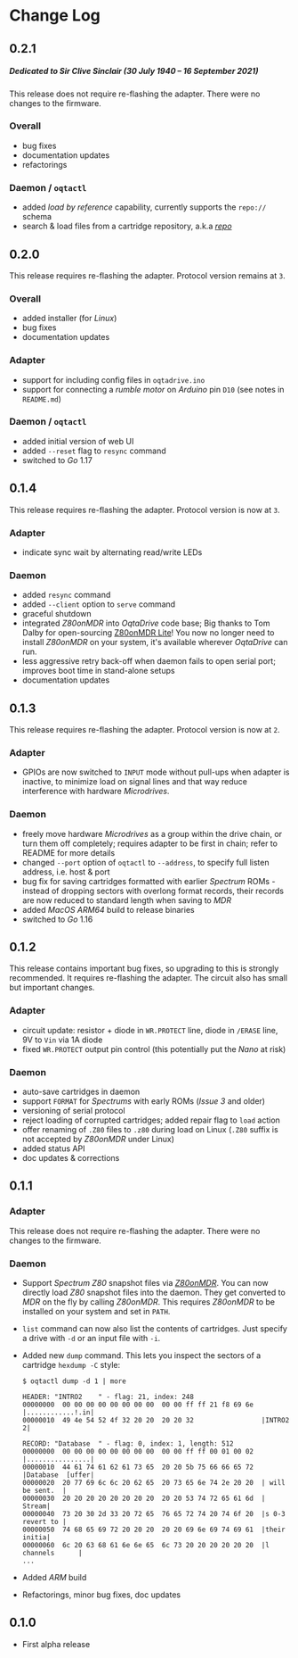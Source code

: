 # Change Log

## 0.2.1

##### *Dedicated to Sir Clive Sinclair (30 July 1940 &ndash; 16 September 2021)*

This release does not require re-flashing the adapter. There were no changes to the firmware.

### Overall
- bug fixes
- documentation updates
- refactorings

### Daemon / `oqtactl`
- added *load by reference* capability, currently supports the `repo://` schema
- search & load files from a cartridge repository, a.k.a [*repo* ](doc/repo.md)

## 0.2.0
This release requires re-flashing the adapter. Protocol version remains at `3`.

### Overall
- added installer (for *Linux*)
- bug fixes
- documentation updates

### Adapter
- support for including config files in `oqtadrive.ino`
- support for connecting a *rumble motor* on *Arduino* pin `D10` (see notes in `README.md`)

### Daemon / `oqtactl`
- added initial version of web UI
- added `--reset` flag to `resync` command
- switched to *Go* 1.17

## 0.1.4
This release requires re-flashing the adapter. Protocol version is now at `3`.

### Adapter
- indicate sync wait by alternating read/write LEDs

### Daemon
- added `resync` command
- added `--client` option to `serve` command
- graceful shutdown
- integrated *Z80onMDR* into *OqtaDrive* code base; Big thanks to Tom Dalby for open-sourcing [Z80onMDR Lite](https://github.com/TomDDG/Z80onMDR_lite)! You now no longer need to install *Z80onMDR* on your system, it's available wherever *OqtaDrive* can run.
- less aggressive retry back-off when daemon fails to open serial port; improves boot time in stand-alone setups
- documentation updates

## 0.1.3
This release requires re-flashing the adapter. Protocol version is now at `2`.

### Adapter
- GPIOs are now switched to `INPUT` mode without pull-ups when adapter is inactive, to minimize load on signal lines and that way reduce interference with hardware *Microdrives*.

### Daemon
- freely move hardware *Microdrives* as a group within the drive chain, or turn them off completely; requires adapter to be first in chain; refer to README for more details
- changed `--port` option of `oqtactl` to `--address`, to specify full listen address, i.e. host & port
- bug fix for saving cartridges formatted with earlier *Spectrum* ROMs - instead of dropping sectors with overlong format records, their records are now reduced to standard length when saving to *MDR*
- added *MacOS* *ARM64* build to release binaries
- switched to *Go* 1.16

## 0.1.2
This release contains important bug fixes, so upgrading to this is strongly recommended. It requires re-flashing the adapter. The circuit also has small but important changes.

### Adapter
- circuit update: resistor + diode in `WR.PROTECT` line, diode in `/ERASE` line, 9V to `Vin` via 1A diode
- fixed `WR.PROTECT` output pin control (this potentially put the *Nano* at risk)

### Daemon
- auto-save cartridges in daemon
- support `FORMAT` for *Spectrums* with early ROMs (*Issue 3* and older)
- versioning of serial protocol
- reject loading of corrupted cartridges; added repair flag to `load` action
- offer renaming of `.Z80` files to `.z80` during load on Linux (`.Z80` suffix is not accepted by *Z80onMDR* under Linux)
- added status API
- doc updates & corrections

## 0.1.1

### Adapter
This release does not require re-flashing the adapter. There were no changes to the firmware.

### Daemon
- Support *Spectrum Z80* snapshot files via [*Z80onMDR*](https://www.tomdalby.com/other/z80onmdr.html). You can now directly load *Z80* snapshot files into the daemon. They get converted to *MDR* on the fly by calling *Z80onMDR*. This requires *Z80onMDR* to be installed on your system and set in `PATH`.
- `list` command can now also list the contents of cartridges. Just specify a drive with `-d` or an input file with `-i`.
- Added new `dump` command. This lets you inspect the sectors of a cartridge `hexdump -C` style:
    ```
    $ oqtactl dump -d 1 | more

    HEADER: "INTRO2    " - flag: 21, index: 248
    00000000  00 00 00 00 00 00 00 00  00 00 ff ff 21 f8 69 6e  |............!.in|
    00000010  49 4e 54 52 4f 32 20 20  20 20 32                 |INTRO2    2|

    RECORD: "Database  " - flag: 0, index: 1, length: 512
    00000000  00 00 00 00 00 00 00 00  00 00 ff ff 00 01 00 02  |................|
    00000010  44 61 74 61 62 61 73 65  20 20 5b 75 66 66 65 72  |Database  [uffer|
    00000020  20 77 69 6c 6c 20 62 65  20 73 65 6e 74 2e 20 20  | will be sent.  |
    00000030  20 20 20 20 20 20 20 20  20 20 53 74 72 65 61 6d  |          Stream|
    00000040  73 20 30 2d 33 20 72 65  76 65 72 74 20 74 6f 20  |s 0-3 revert to |
    00000050  74 68 65 69 72 20 20 20  20 20 69 6e 69 74 69 61  |their     initia|
    00000060  6c 20 63 68 61 6e 6e 65  6c 73 20 20 20 20 20 20  |l channels      |
    ...
    ```

- Added *ARM* build
- Refactorings, minor bug fixes, doc updates

## 0.1.0
- First alpha release
